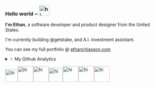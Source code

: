 ### Hello world ~ <img src="https://imgs.search.brave.com/voXn93vikJiHOasFAzOl-HYJtTDUITFlKTmQP8C0qYg/rs:fit:860:0:0/g:ce/aHR0cHM6Ly9tZWRp/YS50ZW5vci5jb20v/NzRuSnFNS3c0TDRB/QUFBai9lYXJ0aC1p/bnRlcm5ldGNvcmUu/Z2lm.gif" width="33px" alt="hi"> 

**I'm Ethan**, a software developer and product designer from the United States.

I'm currently building @getstake, and A.I. investment assistant.

You can see my full portfolio @ [ethanchiasson.com](https://ethanchiasson.com)

<details>
<summary>✨ My Github Analytics</summary>
<br />

![Top Langs](https://github-readme-stats.vercel.app/api/top-langs/?username=ethanchiasson&layout=compact&hide=css,html&theme=tokyonight)
</details>

<img src="https://imgs.search.brave.com/wjLQbgvfkXWH4_l_fCH5cFYhsZdJyZYYyGlfO9fxXRw/rs:fit:860:0:0/g:ce/aHR0cHM6Ly9tZWRp/YS50ZW5vci5jb20v/ajhtNHJ3Ry1zRmtB/QUFBai9iYXRtYW4u/Z2lm.gif" width="40px" alt="hi"><img src="https://imgs.search.brave.com/MMKwKt7DP1mzHY5S7xYGIfXRJUlidQ9ROWs7uUcgm4A/rs:fit:860:0:0/g:ce/aHR0cHM6Ly9jbGlw/YXJ0LWxpYnJhcnku/Y29tL2ltYWdlcy81/Y1JyR0JBemkuZ2lm.gif" width="50px" alt="hi"><img src="https://media.tenor.com/IWBRvG0FTToAAAAi/spongebob-meme-countryballs.gif" width="50px" alt="hi"><img src="https://media.tenor.com/wtY8p60PXwUAAAAi/nuke-radio-active.gif" width="45px" alt="hi"><img src="https://imgs.search.brave.com/HgAf-HjJPs31Qp00-MRK7SUMcyj8aXCj-cSJUibC98Q/rs:fit:860:0:0/g:ce/aHR0cHM6Ly9tZWRp/YS50ZW5vci5jb20v/ZlZzR1JCZEFiaXNB/QUFBai93aWZpLWlu/dGVybmV0LmdpZg.gif" width="50px" alt="hi"><img src="https://media.tenor.com/MECShWzFbQYAAAAi/prestige-cod.gif" width="50px" alt="hi"><img src="https://media.tenor.com/ilCBXZZ3CCMAAAAi/halo-master-chief.gif" width="50px" alt="hi">






